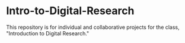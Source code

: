 # Intro-to-Digital-Research
This repository is for individual and collaborative projects for the class, "Introduction to Digital Research." 

